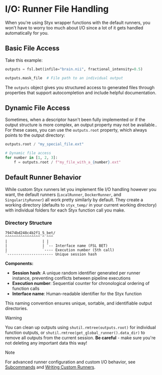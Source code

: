 # I/O: Runner File Handling

When you're using Styx wrapper functions with the default runners, you won't have to worry too much about I/O since a lot of it gets handled automatically for you.

## Basic File Access

Take this example:

```python
outputs = fsl.bet(infile="brain.nii", fractional_intensity=0.5)

outputs.mask_file  # File path to an individual output
```

The `outputs` object gives you structured access to generated files through properties that support autocompletion and include helpful documentation.

## Dynamic File Access

Sometimes, when a descriptor hasn't been fully implemented or if the output structure is more complex, an output property may not be available.. For these cases, you can use the `outputs.root` property, which always points to the output directory:

```python
outputs.root / "my_special_file.ext"

# Dynamic file access
for number in [1, 2, 3]:
    f = outputs.root / f"my_file_with_a_{number}.ext"
```

## Default Runner Behavior

While custom Styx runners let you implement file I/O handling however you want, the default runners (`LocalRunner`, `DockerRunner`, and `SingularityRunner`) all work pretty similarly by default. They create a working directory (defaults to `styx_temp/` in your current working directory) with individual folders for each Styx function call you make.

### Directory Structure

```
79474bd248c4b2f1_5_bet/
^^^^^^^^^^^^^^^^ ^ ^^^
|                | |
|                | `-- Interface name (FSL BET)
|                `---- Execution number (5th call)
`--------------------- Unique session hash
```

**Components:**
- **Session hash**: A unique random identifier generated per runner instance, preventing conflicts between pipeline executions
- **Execution number**: Sequential counter for chronological ordering of function calls
- **Interface name**: Human-readable identifier for the Styx function

This naming convention ensures unique, sortable, and identifiable output directories.

> [!WARNING]
> You can clean up outputs using `shutil.rmtree(outputs.root)` for individual function outputs, or `shutil.rmtree(get_global_runner().data_dir)` to remove all outputs from the current session. **Be careful** - make sure you're not deleting any important data this way!

> [!NOTE]
> For advanced runner configuration and custom I/O behavior, see [Subcommands](./runners.md) and [Writing Custom Runners](../advanced_concepts/custom_runners.md).